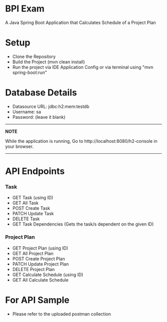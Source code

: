 # BPI Exam
A Java Spring Boot Application that Calculates Schedule of a Project Plan

# Setup
- Clone the Repository
- Build the Project (mvn clean install)
- Run the project via IDE Application Config or via terminal using "mvn spring-boot:run"

# Database Details
- Datasource URL: jdbc:h2:mem:testdb
- Username: sa
- Password: (leave it blank)

---
**NOTE**

While the application is running, Go to http://localhost:8080/h2-console in your browser.

---

# API Endpoints
### Task
- GET Task (using ID)
- GET All Task
- POST Create Task
- PATCH Update Task
- DELETE Task
- GET Task Dependencies (Gets the task/s dependent on the given ID)
  
### Project Plan
- GET Project Plan (using ID)
- GET All Project Plan
- POST Create Project Plan
- PATCH Update Project Plan
- DELETE Project Plan
- GET Calculate Schedule (using ID)
- GET All Calculate Schedule

# For API Sample
- Please refer to the uploaded postman collection
